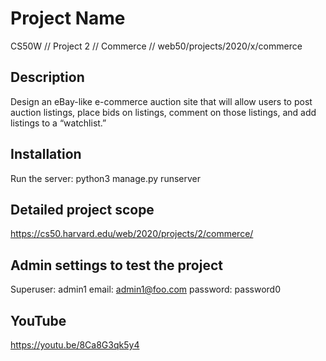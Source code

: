 # Project Name

CS50W // Project 2 // Commerce // web50/projects/2020/x/commerce

## Description

Design an eBay-like e-commerce auction site that will allow users to post auction listings, place bids on listings, comment on those listings, and add listings to a “watchlist.”

## Installation

Run the server: python3 manage.py runserver

## Detailed project scope

https://cs50.harvard.edu/web/2020/projects/2/commerce/

## Admin settings to test the project

Superuser: admin1
email: admin1@foo.com
password: password0

## YouTube

https://youtu.be/8Ca8G3qk5y4
